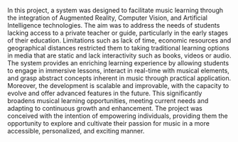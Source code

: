 In this project, a system was designed to facilitate music learning through the integration
of Augmented Reality, Computer Vision, and Artificial Intelligence technologies. The
aim was to address the needs of students lacking access to a private teacher or guide,
particularly in the early stages of their education. Limitations such as lack of time,
economic resources and geographical distances restricted them to taking traditional
learning options in media that are static and lack interactivity such as books, videos or
audio. The system provides an enriching learning experience by allowing students to
engage in immersive lessons, interact in real-time with musical elements, and grasp
abstract concepts inherent in music through practical application. Moreover, the
development is scalable and improvable, with the capacity to evolve and offer advanced
features in the future. This significantly broadens musical learning opportunities, meeting
current needs and adapting to continuous growth and enhancement. The project was
conceived with the intention of empowering individuals, providing them the opportunity
to explore and cultivate their passion for music in a more accessible, personalized, and
exciting manner.
